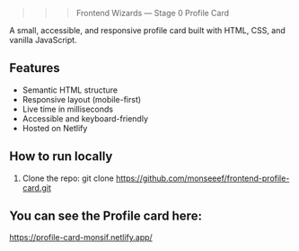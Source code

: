 
>>> Frontend Wizards — Stage 0 Profile Card

A small, accessible, and responsive profile card built with HTML, CSS, and vanilla JavaScript.

##  Features
- Semantic HTML structure
- Responsive layout (mobile-first)
- Live time in milliseconds
- Accessible and keyboard-friendly
- Hosted on Netlify

##  How to run locally
1. Clone the repo:
   git clone https://github.com/monseeef/frontend-profile-card.git

## You can see the Profile card here:
https://profile-card-monsif.netlify.app/

